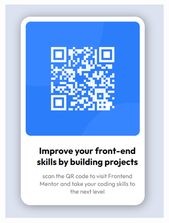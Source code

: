 ![qr-code](https://github.com/pradeepparmar320/html-css-mini-project/blob/master/qr-code/img/outputNew.PNG "qr-code")
